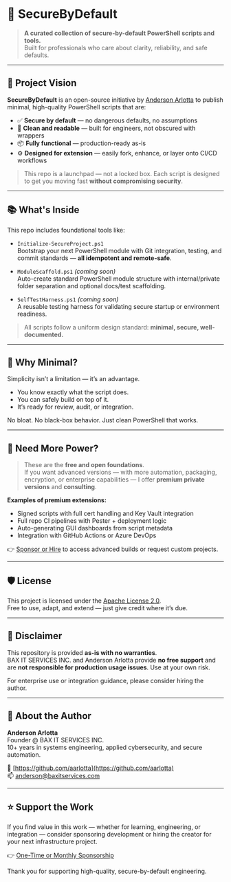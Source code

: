 # 🔐 SecureByDefault

> **A curated collection of secure-by-default PowerShell scripts and tools.**  
> Built for professionals who care about clarity, reliability, and safe defaults.

---

## 🧭 Project Vision

**SecureByDefault** is an open-source initiative by [Anderson Arlotta](https://github.com/aarlotta) to publish minimal, high-quality PowerShell scripts that are:

- ✅ **Secure by default** — no dangerous defaults, no assumptions
- 🧼 **Clean and readable** — built for engineers, not obscured with wrappers
- 📦 **Fully functional** — production-ready as-is
- ⚙️ **Designed for extension** — easily fork, enhance, or layer onto CI/CD workflows

> This repo is a launchpad — not a locked box. Each script is designed to get you moving fast **without compromising security**.

---

## 📚 What's Inside

This repo includes foundational tools like:

- `Initialize-SecureProject.ps1`  
  Bootstrap your next PowerShell module with Git integration, testing, and commit standards — **all idempotent and remote-safe**.

- `ModuleScaffold.ps1` *(coming soon)*  
  Auto-create standard PowerShell module structure with internal/private folder separation and optional docs/test scaffolding.

- `SelfTestHarness.ps1` *(coming soon)*  
  A reusable testing harness for validating secure startup or environment readiness.

> All scripts follow a uniform design standard: **minimal, secure, well-documented.**

---

## 🧱 Why Minimal?

Simplicity isn’t a limitation — it’s an advantage.

- You know exactly what the script does.
- You can safely build on top of it.
- It’s ready for review, audit, or integration.

No bloat. No black-box behavior. Just clean PowerShell that works.

---

## 💼 Need More Power?

> These are the **free and open foundations**.  
> If you want advanced versions — with more automation, packaging, encryption, or enterprise capabilities — I offer **premium private versions** and **consulting**.

**Examples of premium extensions:**
- Signed scripts with full cert handling and Key Vault integration
- Full repo CI pipelines with Pester + deployment logic
- Auto-generating GUI dashboards from script metadata
- Integration with GitHub Actions or Azure DevOps

👉 [Sponsor or Hire](https://github.com/sponsors/aarlotta?frequency=one-time&sponsor=aarlotta) to access advanced builds or request custom projects.

---

## 🛡️ License

This project is licensed under the [Apache License 2.0](LICENSE).  
Free to use, adapt, and extend — just give credit where it’s due.

---

## 🔖 Disclaimer

This repository is provided **as-is with no warranties**.  
BAX IT SERVICES INC. and Anderson Arlotta provide **no free support** and are **not responsible for production usage issues**. Use at your own risk.

For enterprise use or integration guidance, please consider hiring the author.

---

## 🎯 About the Author

**Anderson Arlotta**  
Founder @ BAX IT SERVICES INC.  
10+ years in systems engineering, applied cybersecurity, and secure automation.

🔗 [https://github.com/aarlotta](https://github.com/aarlotta)  
📫 [anderson@baxitservices.com](mailto:anderson@baxitservices.com)

---

## ⭐ Support the Work

If you find value in this work — whether for learning, engineering, or integration — consider sponsoring development or hiring the creator for your next infrastructure project.

👉 [One-Time or Monthly Sponsorship](https://github.com/sponsors/aarlotta?frequency=one-time&sponsor=aarlotta)

Thank you for supporting high-quality, secure-by-default engineering.
